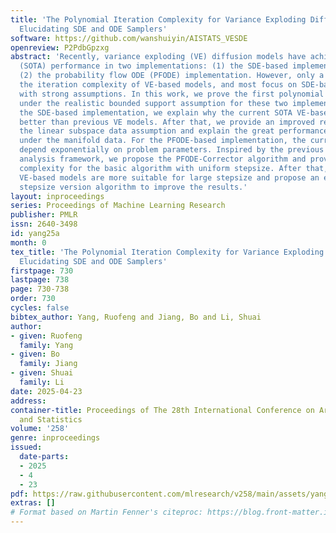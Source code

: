 ```yaml
---
title: 'The Polynomial Iteration Complexity for Variance Exploding Diffusion Models:
  Elucidating SDE and ODE Samplers'
software: https://github.com/wanshuiyin/AISTATS_VESDE
openreview: P2PdbGpzxg
abstract: 'Recently, variance exploding (VE) diffusion models have achieved state-of-the-art
  (SOTA) performance in two implementations: (1) the SDE-based implementation and
  (2) the probability flow ODE (PFODE) implementation. However, only a few works analyze
  the iteration complexity of VE-based models, and most focus on SDE-based implementation
  with strong assumptions. In this work, we prove the first polynomial iteration complexity
  under the realistic bounded support assumption for these two implementations. For
  the SDE-based implementation, we explain why the current SOTA VE-based model performs
  better than previous VE models. After that, we provide an improved result under
  the linear subspace data assumption and explain the great performance of VE models
  under the manifold data. For the PFODE-based implementation, the current results
  depend exponentially on problem parameters. Inspired by the previous predictor-corrector
  analysis framework, we propose the PFODE-Corrector algorithm and prove the polynomial
  complexity for the basic algorithm with uniform stepsize. After that, we show that
  VE-based models are more suitable for large stepsize and propose an exponential-decay
  stepsize version algorithm to improve the results.'
layout: inproceedings
series: Proceedings of Machine Learning Research
publisher: PMLR
issn: 2640-3498
id: yang25a
month: 0
tex_title: 'The Polynomial Iteration Complexity for Variance Exploding Diffusion Models:
  Elucidating SDE and ODE Samplers'
firstpage: 730
lastpage: 738
page: 730-738
order: 730
cycles: false
bibtex_author: Yang, Ruofeng and Jiang, Bo and Li, Shuai
author:
- given: Ruofeng
  family: Yang
- given: Bo
  family: Jiang
- given: Shuai
  family: Li
date: 2025-04-23
address:
container-title: Proceedings of The 28th International Conference on Artificial Intelligence
  and Statistics
volume: '258'
genre: inproceedings
issued:
  date-parts:
  - 2025
  - 4
  - 23
pdf: https://raw.githubusercontent.com/mlresearch/v258/main/assets/yang25a/yang25a.pdf
extras: []
# Format based on Martin Fenner's citeproc: https://blog.front-matter.io/posts/citeproc-yaml-for-bibliographies/
---
```

